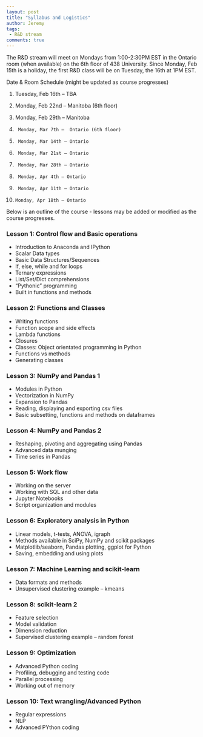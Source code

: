 ```yaml
---
layout: post
title: "Syllabus and Logistics"
author: Jeremy
tags:
 - R&D stream
comments: true
---
```

The R&D stream will meet on Mondays from 1:00-2:30PM EST in the Ontario room (when available) on the 6th floor of 438 University. Since Monday, Feb 15th is a holiday, the first R&D class will be on Tuesday, the 16th at 1PM EST.

Date & Room Schedule (might be updated as course progresses)

1. Tuesday, Feb 16th – TBA

2. Monday, Feb 22nd – Manitoba (6th floor)

3. Monday, Feb 29th – Manitoba

4.      Monday, Mar 7th –  Ontario (6th floor)

5.      Monday, Mar 14th – Ontario

6.      Monday, Mar 21st – Ontario

7.      Monday, Mar 28th – Ontario

8.      Monday, Apr 4th – Ontario

9.      Monday, Apr 11th – Ontario

10.     Monday, Apr 18th – Ontario

Below is an outline of the course - lessons may be added or modified as the course
progresses.




### Lesson 1: Control flow and Basic operations

* Introduction to Anaconda and IPython
*	Scalar Data types
*	Basic Data Structures/Sequences
*	If, else, while and for loops
*	Ternary expressions
*	List/Set/Dict comprehensions
*	“Pythonic” programming
*	Built in functions and methods

### Lesson 2: Functions and Classes

*	Writing functions
*	Function scope and side effects
*	Lambda functions
*	Closures
*	Classes: Object orientated programming in Python
*	Functions vs methods
*	Generating classes

### Lesson 3: NumPy and Pandas 1

*	Modules in Python
*	Vectorization in NumPy
*	Expansion to Pandas
*	Reading, displaying and exporting csv files
*	Basic subsetting, functions and methods on dataframes

### Lesson 4: NumPy and Pandas 2
*	Reshaping, pivoting and aggregating using Pandas
*	Advanced data munging
*	Time series in Pandas

### Lesson 5: Work flow

* Working on the server
*	Working with SQL and other data
*	Jupyter Notebooks
*	Script organization and modules

### Lesson 6: Exploratory analysis in Python

*	Linear models, t-tests, ANOVA, igraph
*	Methods available in SciPy, NumPy and scikit packages
*	Matplotlib/seaborn, Pandas plotting, ggplot for Python
*	Saving, embedding and using plots

### Lesson 7: Machine Learning and scikit-learn

*	Data formats and methods
*	Unsupervised clustering example – kmeans

### Lesson 8: scikit-learn 2

* Feature selection
* Model validation
* Dimension reduction
* Supervised clustering example – random forest


### Lesson 9: Optimization

*	Advanced Python coding
*	Profiling, debugging and testing code
* Parallel processing
* Working out of memory

### Lesson 10: Text wrangling/Advanced Python

* Regular expressions
* NLP
* Advanced PYthon coding
